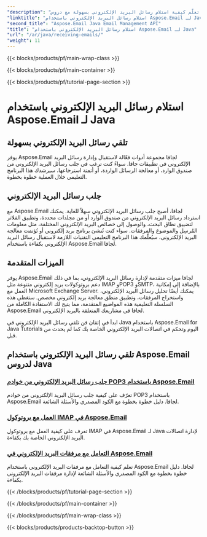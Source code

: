 ```yaml
---
"description": "تعلّم كيفية استلام رسائل البريد الإلكتروني بسهولة مع دروس Aspose.Email لجافا. ابدأ بإدارة بريدك الوارد باحترافية!"
"linktitle": "استلام رسائل البريد الإلكتروني باستخدام Aspose.Email لـ Java"
"second_title": "Aspose.Email Java Email Management API"
"title": "استلام رسائل البريد الإلكتروني باستخدام Aspose.Email لـ Java"
"url": "/ar/java/receiving-emails/"
"weight": 11
---
```


{{< blocks/products/pf/main-wrap-class >}}

{{< blocks/products/pf/main-container >}}

{{< blocks/products/pf/tutorial-page-section >}}

# استلام رسائل البريد الإلكتروني باستخدام Aspose.Email لـ Java


## تلقي رسائل البريد الإلكتروني بسهولة

يوفر Aspose.Email لجافا مجموعة أدوات فعّالة لاستقبال وإدارة رسائل البريد الإلكتروني في تطبيقات جافا. سواءً كنت ترغب في جلب رسائل البريد الإلكتروني من صندوق الوارد، أو معالجة الرسائل الواردة، أو أتمتة استرجاعها، سيرشدك هذا البرنامج التعليمي خلال العملية خطوة بخطوة.

## جلب رسائل البريد الإلكتروني

مع Aspose.Email لجافا، أصبح جلب رسائل البريد الإلكتروني سهلاً للغاية. يمكنك استرداد رسائل البريد الإلكتروني من صندوق الوارد أو من مجلدات محددة، وتطبيق الفلاتر لتضييق نطاق البحث، والوصول إلى خصائص البريد الإلكتروني المختلفة، مثل معلومات المُرسِل والموضوع والمرفقات. سواء كنت تُنشئ برنامج بريد إلكتروني أو تُؤتمت معالجة البريد الإلكتروني، سيُعلّمك هذا البرنامج التعليمي التقنيات اللازمة لاستقبال رسائل البريد الإلكتروني بكفاءة باستخدام Aspose.Email لجافا.

## الميزات المتقدمة

يوفر Aspose.Email لجافا ميزات متقدمة لإدارة رسائل البريد الإلكتروني، بما في ذلك دعم بروتوكولات بريد إلكتروني متنوعة مثل IMAP وPOP3 وSMTP، بالإضافة إلى إمكانية العمل مع Microsoft Exchange Server. يمكنك أيضًا تحليل رسائل البريد الإلكتروني، واستخراج المرفقات، وتطبيق منطق معالجة بريد إلكتروني مخصص. ستغطي هذه السلسلة التعليمية هذه المواضيع المتقدمة، مما يتيح لك الاستفادة الكاملة من Aspose.Email لجافا في مشاريعك المتعلقة بالبريد الإلكتروني.

ابدأ في إتقان فن تلقي رسائل البريد الإلكتروني في Java باستخدام Aspose.Email for Java Tutorials اليوم وتحكم في اتصالات البريد الإلكتروني الخاصة بك كما لم يحدث من قبل.

## تلقي رسائل البريد الإلكتروني باستخدام Aspose.Email لدروس Java
### [جلب رسائل البريد الإلكتروني من خوادم POP3 باستخدام Aspose.Email](./fetching-emails-from-pop3-servers/)
 تعرّف على كيفية جلب رسائل البريد الإلكتروني من خوادم POP3 باستخدام Aspose.Email لجافا. دليل خطوة بخطوة مع الكود المصدري والأسئلة الشائعة.
### [العمل مع بروتوكول IMAP في Aspose.Email](./working-with-imap-protocol/)
تعرف على كيفية العمل مع بروتوكول IMAP في Aspose.Email لـ Java لإدارة اتصالات البريد الإلكتروني الخاصة بك بكفاءة.
### [التعامل مع مرفقات البريد الإلكتروني في Aspose.Email](./handling-email-attachments/)
تعلم كيفية التعامل مع مرفقات البريد الإلكتروني باستخدام Aspose.Email لجافا. دليل خطوة بخطوة مع الكود المصدري والأسئلة الشائعة لإدارة مرفقات البريد الإلكتروني بكفاءة.

{{< /blocks/products/pf/tutorial-page-section >}}

{{< /blocks/products/pf/main-container >}}

{{< /blocks/products/pf/main-wrap-class >}}

{{< blocks/products/products-backtop-button >}}